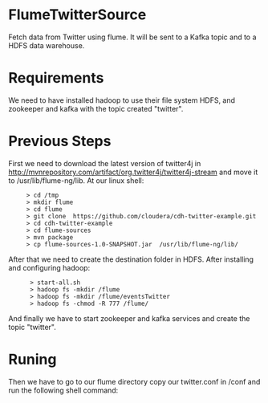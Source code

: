 # FlumeTwitterSource
Fetch data from Twitter using flume. It will be sent to a Kafka topic and to a HDFS data warehouse.

# Requirements
We need to have installed hadoop to use their file system HDFS, and zookeeper and kafka with the topic created "twitter".

# Previous Steps
First we need to download the latest version of twitter4j in http://mvnrepository.com/artifact/org.twitter4j/twitter4j-stream
and move it to /usr/lib/flume-ng/lib. At our linux shell:

         > cd /tmp
         > mkdir flume
         > cd flume
         > git clone  https://github.com/cloudera/cdh-twitter-example.git
         > cd cdh-twitter-example
         > cd flume-sources
         > mvn package
         > cp flume-sources-1.0-SNAPSHOT.jar  /usr/lib/flume-ng/lib/
 
 After that we need to create the destination folder in HDFS. After installing and configuring hadoop:
 
          > start-all.sh
          > hadoop fs -mkdir /flume
          > hadoop fs -mkdir /flume/eventsTwitter
          > hadoop fs -chmod -R 777 /flume/
 
 And finally we have to start zookeeper and kafka services and create the topic "twitter".
 
# Runing
 
 Then we have to go to our flume directory copy our twitter.conf in /conf and run the following shell command:
 
 
